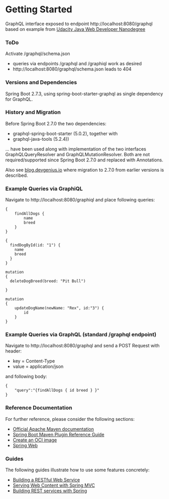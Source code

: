 # Getting Started
GraphQL interface exposed to endpoint http://localhost:8080/graphql
based on example from [Udacity Java Web Developer Nanodegree](https://www.udacity.com/course/java-developer-nanodegree--nd035)

### ToDo
Activate /graphql/schema.json
- queries via endpoints /graphql and /graphiql work as desired
- http://localhost:8080/graphql/schema.json leads to 404

### Versions and Dependencies
Spring Boot 2.7.3, using spring-boot-starter-graphql as single dependency for GraphQL.

### History and Migration
Before Spring Boot 2.7.0 the two dependencies: 
* graphql-spring-boot-starter (5.0.2), together with
* graphql-java-tools (5.2.4))

... have been used along with implementation of the two interfaces GraphQLQueryResolver and GraphQLMutationResolver.
Both are not required/supported since Spring Boot 2.7.0 and replaced with Annotations.  

Also see [blog.devgenius.io](https://blog.devgenius.io/graphql-with-spring-boot-starter-graphql-7b406998c0b5)
where migration to 2.7.0 from earlier versions is described.

### Example Queries via GraphiQL
Navigate to http://localhost:8080/graphiql and place following queries:
```
{
    findAllDogs {
        name
        breed
    }
}
```
```
{
  findDogById(id: "1") {
    name
    breed
  }
}
```
```
mutation
{
  deleteDogBreed(breed: "Pit Bull")
  
}
```
```
mutation
{
    updateDogName(newName: "Rex", id:"3") {
        id
    }
}
```

### Example Queries via GraphQL (standard /graphql endpoint)
Navigate to http://localhost:8080/graphql and send a POST Request with header:
- key = Content-Type  
- value = application/json

and following body:
```
{
    "query":"{findAllDogs { id breed } }"
}
```

### Reference Documentation
For further reference, please consider the following sections:

* [Official Apache Maven documentation](https://maven.apache.org/guides/index.html)
* [Spring Boot Maven Plugin Reference Guide](https://docs.spring.io/spring-boot/docs/2.7.3/maven-plugin/reference/html/)
* [Create an OCI image](https://docs.spring.io/spring-boot/docs/2.7.3/maven-plugin/reference/html/#build-image)
* [Spring Web](https://docs.spring.io/spring-boot/docs/2.7.3/reference/htmlsingle/#web)

### Guides
The following guides illustrate how to use some features concretely:

* [Building a RESTful Web Service](https://spring.io/guides/gs/rest-service/)
* [Serving Web Content with Spring MVC](https://spring.io/guides/gs/serving-web-content/)
* [Building REST services with Spring](https://spring.io/guides/tutorials/rest/)

